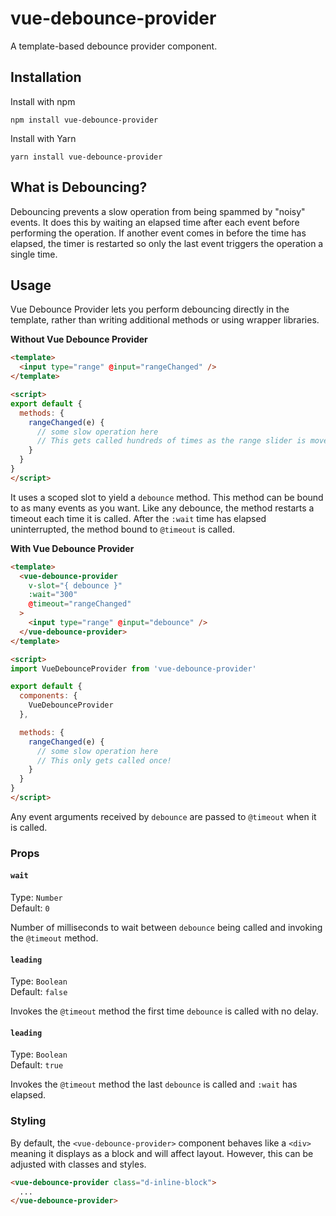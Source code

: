 # vue-debounce-provider

A template-based debounce provider component.

## Installation

Install with npm

    npm install vue-debounce-provider

Install with Yarn

    yarn install vue-debounce-provider

## What is Debouncing?

Debouncing prevents a slow operation from being spammed by "noisy" events. It
does this by waiting an elapsed time after each event before performing the
operation. If another event comes in before the time has elapsed, the timer
is restarted so only the last event triggers the operation a single time.

## Usage

Vue Debounce Provider lets you perform debouncing directly in the template,
rather than writing additional methods or using wrapper libraries.

**Without Vue Debounce Provider**

```html
<template>
  <input type="range" @input="rangeChanged" />
</template>

<script>
export default {
  methods: {
    rangeChanged(e) {
      // some slow operation here
      // This gets called hundreds of times as the range slider is moved!
    }
  }
}
</script>
```

It uses a scoped slot to yield a `debounce` method. This
method can be bound to as many events as you want. Like any debounce, the
method restarts a timeout each time it is called. After the `:wait` time has
elapsed uninterrupted, the method bound to `@timeout` is called.

**With Vue Debounce Provider**

```html
<template>
  <vue-debounce-provider
    v-slot="{ debounce }"
    :wait="300"
    @timeout="rangeChanged"
  >
    <input type="range" @input="debounce" />
  </vue-debounce-provider>
</template>

<script>
import VueDebounceProvider from 'vue-debounce-provider'

export default {
  components: {
    VueDebounceProvider
  },

  methods: {
    rangeChanged(e) {
      // some slow operation here
      // This only gets called once!
    }
  }
}
</script>
```

Any event arguments received by `debounce` are passed to `@timeout` when it
is called.

### Props

#### `wait`

Type: `Number`<br/>
Default: `0`

Number of milliseconds to wait between `debounce` being called and invoking the
`@timeout` method.

#### `leading`

Type: `Boolean`<br/>
Default: `false`

Invokes the `@timeout` method the first time `debounce` is called with no delay.

#### `leading`

Type: `Boolean`<br/>
Default: `true`

Invokes the `@timeout` method the last `debounce` is called and `:wait` has
elapsed.

### Styling

By default, the `<vue-debounce-provider>` component behaves like a `<div>`
meaning it displays as a block and will affect layout. However, this can be
adjusted with classes and styles.

```html
<vue-debounce-provider class="d-inline-block">
  ...
</vue-debounce-provider>
```
